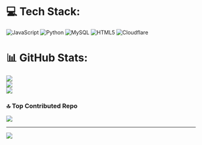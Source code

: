 # 💻 Tech Stack:
![JavaScript](https://img.shields.io/badge/javascript-%23323330.svg?style=for-the-badge&logo=javascript&logoColor=%23F7DF1E) ![Python](https://img.shields.io/badge/python-3670A0?style=for-the-badge&logo=python&logoColor=ffdd54) ![MySQL](https://img.shields.io/badge/mysql-4479A1.svg?style=for-the-badge&logo=mysql&logoColor=white) ![HTML5](https://img.shields.io/badge/html5-%23E34F26.svg?style=for-the-badge&logo=html5&logoColor=white) ![Cloudflare](https://img.shields.io/badge/Cloudflare-F38020?style=for-the-badge&logo=Cloudflare&logoColor=white)
# 📊 GitHub Stats:
![](https://github-readme-stats.vercel.app/api?username=xtert00&theme=dark&hide_border=false&include_all_commits=false&count_private=true)<br/>
![](https://github-readme-streak-stats.herokuapp.com/?user=xtert00&theme=dark&hide_border=false)<br/>
![](https://github-readme-stats.vercel.app/api/top-langs/?username=xtert00&theme=dark&hide_border=false&include_all_commits=false&count_private=true&layout=compact)

### 🔝 Top Contributed Repo
![](https://github-contributor-stats.vercel.app/api?username=xtert00&limit=5&theme=dark&combine_all_yearly_contributions=true)

---
[![](https://visitcount.itsvg.in/api?id=xtert00&icon=0&color=1)](https://visitcount.itsvg.in)

<!-- Proudly created with GPRM ( https://gprm.itsvg.in ) -->

